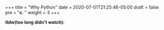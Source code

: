 +++
title = "Why Python"
date = 2020-07-01T21:25:46-05:00
draft = false
pre = "<b>c. </b>"
weight = 3
+++

**tldw(too long didn't watch):**
